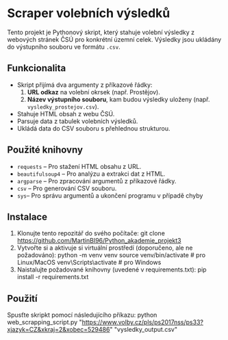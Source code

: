 # Scraper volebních výsledků

Tento projekt je Pythonový skript, který stahuje volební výsledky z webových stránek ČSÚ pro konkrétní územní celek. Výsledky jsou ukládány do výstupního souboru ve formátu `.csv`.

## Funkcionalita

- Skript přijímá dva argumenty z příkazové řádky:
  1. **URL odkaz** na volební okrsek (např. Prostějov).
  2. **Název výstupního souboru**, kam budou výsledky uloženy (např. `vysledky_prostejov.csv`).
- Stahuje HTML obsah z webu ČSÚ.
- Parsuje data z tabulek volebních výsledků.
- Ukládá data do CSV souboru s přehlednou strukturou.

## Použité knihovny

- `requests` – Pro stažení HTML obsahu z URL.
- `beautifulsoup4` – Pro analýzu a extrakci dat z HTML.
- `argparse` – Pro zpracování argumentů z příkazové řádky.
- `csv` – Pro generování CSV souboru.
- `sys`– Pro správu argumentů a ukončení programu v případě chyby

## Instalace

1. Klonujte tento repozitář do svého počítače:
    git clone https://github.com/MartinBI96/Python_akademie_projekt3
2. Vytvořte si a aktivuje si virtuální prostředí (doporučeno, ale ne požadováno):
    python -m venv venv
    source venv/bin/activate       # pro Linux/MacOS
    venv\Scripts\activate          # pro Windows
3. Naistalujte požadované knihovny (uvedené v requirements.txt):
    pip install -r requirements.txt

## Použití 

Spusťte skripkt pomocí následujícího příkazu: 
  python web_scrapping_script.py "https://www.volby.cz/pls/ps2017nss/ps33?xjazyk=CZ&xkraj=2&xobec=529486" "vysledky_output.csv"
